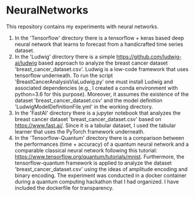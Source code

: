 # NeuralNetworks

This repository contains my experiments with neural networks. 

1. In the 'Tensorflow' directory there is a tensorflow + keras based deep neural network that learns to forecast from a handicrafted time series dataset. 
2. In the 'Ludwig' directory there is a simple https://github.com/ludwig-ai/ludwig based approach to analyze the breast cancer dataset 'breast_cancer_dataset.csv'. Ludwig is a low-code framework that uses tensorflow underneath. To run the script 'BreastCancerAnalysisViaLudwig.py' one must install Ludwig and associated dependencies (e.g., I created a conda environment with python=3.6 for this purpose). Moreover, it assumes the existence of the dataset 'breast_cancer_dataset.csv' and the model definition 'LudwigModelDefinitionFile.yml' in the working directory.
3. In the 'FastAI' directory there is a jupyter notebook that analyzes the breast cancer dataset 'breast_cancer_dataset.csv' based on https://www.fast.ai/. Since it is a tabular dataset, I used the tabular learner that uses the PyTorch framework underneath. 
4. In the 'Tensorflow-Quantum' directory there is a comparison between the performances (time + accuracy) of a quantum neural network and a comparable classical neural network following this tutorial: https://www.tensorflow.org/quantum/tutorials/mnist. Furthermore, the tensorflow-quantum framework is applied to analyze the dataset 'breast_cancer_dataset.csv' using the ideas of amplitude encoding and binary encoding. The experiment was conducted in a docker container during a quantum computing hackathon that I had organized. I have included the dockerfile for transparency. 